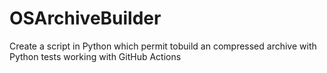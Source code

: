 # OSArchiveBuilder
Create a script in Python which permit tobuild an compressed archive with Python tests working with GitHub Actions
